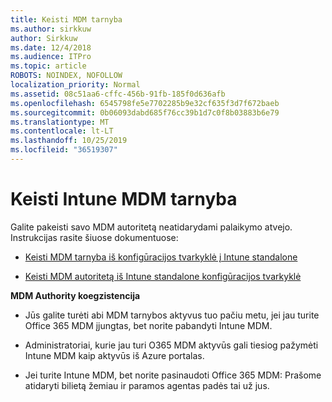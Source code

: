```yaml
---
title: Keisti MDM tarnyba
ms.author: sirkkuw
author: Sirkkuw
ms.date: 12/4/2018
ms.audience: ITPro
ms.topic: article
ROBOTS: NOINDEX, NOFOLLOW
localization_priority: Normal
ms.assetid: 08c51aa6-cffc-456b-91fb-185f0d636afb
ms.openlocfilehash: 6545798fe5e7702285b9e32cf635f3d7f672baeb
ms.sourcegitcommit: 0b06093dabd685f76cc39b1d7c0f8b03883b6e79
ms.translationtype: MT
ms.contentlocale: lt-LT
ms.lasthandoff: 10/25/2019
ms.locfileid: "36519307"
---
```

# <a name="change-intune-mdm-authority"></a>Keisti Intune MDM tarnyba

Galite pakeisti savo MDM autoritetą neatidarydami palaikymo atvejo. Instrukcijas rasite šiuose dokumentuose:
  
- [Keisti MDM tarnyba iš konfigūracijos tvarkyklė į Intune standalone](https://docs.microsoft.com/sccm/mdm/deploy-use/migrate-change-mdm-authority)
    
- [Keisti MDM autoritetą iš Intune standalone konfigūracijos tvarkyklė](https://docs.microsoft.com/sccm/mdm/deploy-use/change-mdm-authority)
    
 **MDM Authority koegzistencija**
  
- Jūs galite turėti abi MDM tarnybos aktyvus tuo pačiu metu, jei jau turite Office 365 MDM įjungtas, bet norite pabandyti Intune MDM.
    
- Administratoriai, kurie jau turi O365 MDM aktyvūs gali tiesiog pažymėti Intune MDM kaip aktyvūs iš Azure portalas.
    
- Jei turite Intune MDM, bet norite pasinaudoti Office 365 MDM: Prašome atidaryti bilietą žemiau ir paramos agentas padės tai už jus.
    


